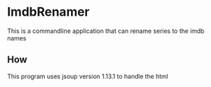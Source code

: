 # ImdbRenamer
This is a commandline application that can rename series to the imdb names

## How
This program uses jsoup version 1.13.1 to handle the html
